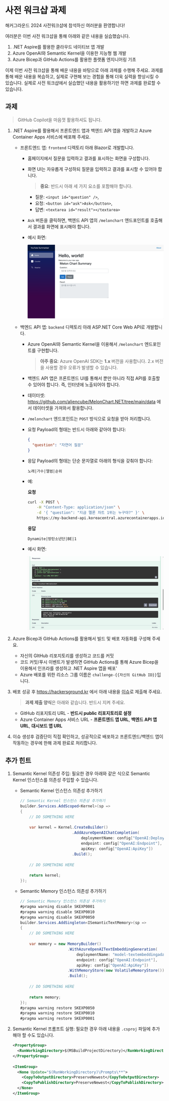 # 사전 워크샵 과제

해커그라운드 2024 사전워크샵에 참석하신 여러분을 환영합니다!

여러분은 이번 사전 워크샵을 통해 아래와 같은 내용을 실습했습니다.

1. .NET Aspire를 활용한 클라우드 네이티브 앱 개발​
1. Azure OpenAI와 Semantic Kernel을 이용한 지능형 웹 개발​
1. Azure Bicep과 GitHub Actions를 활용한 플랫폼 엔지니어링 기초​

이제 이번 사전 워크샵을 통해 배운 내용을 바탕으로 아래 과제를 수행해 주세요. 과제를 통해 배운 내용을 복습하고, 실제로 구현해 보는 경험을 통해 더욱 실력을 향상시킬 수 있습니다. 실제로 사전 워크샵에서 실습했던 내용을 활용하기만 하면 과제를 완료할 수 있습니다.

## 과제

> GitHub Copilot을 마음껏 활용하셔도 됩니다.

1. .NET Aspire를 활용해서 프론트엔드 앱과 백엔드 API 앱을 개발하고 Azure Container Apps 서비스에 배포해 주세요.

   - 프론트엔드 앱: `frontend` 디렉토리 아래 Blazor로 개발합니다.
     - 홈페이지에서 질문을 입력하고 결과를 표시하는 화면을 구성합니다.
     - 화면 UI는 자유롭게 구성하되 질문을 입력하고 결과를 표시할 수 있어야 합니다.

       > **중요**: 반드시 아래 세 가지 요소를 포함해야 합니다.

       - 질문: `<input id="question" />`,
       - 요청: `<button id="ask">Ask</button>`,
       - 답변: `<textarea id="result"></textarea>`

     - `Ask` 버튼을 클릭하면, 백엔드 API 앱의 `/melonchart` 엔드포인트를 호출해서 결과를 화면에 표시해야 합니다.

     - 예시 화면:

       ![frontend](./images/example-frontend.png)

   - 백엔드 API 앱: `backend` 디렉토리 아래 ASP.NET Core Web API로 개발합니다.
     - Azure OpenAI와 Semantic Kernel을 이용해서 `/melonchart` 엔드포인트를 구현합니다.

       > **아주 중요**: Azure OpenAI SDK는 **1.x** 버전을 사용합니다. 2.x 버전을 사용할 경우 오류가 발생할 수 있습니다.

     - 백엔드 API 앱은 프론트엔드 UI를 통해서 뿐만 아니라 직접 API를 호출할 수 있어야 합니다. 즉, 인터넷에 노출되어야 합니다.
     - 데이터셋: https://github.com/aliencube/MelonChart.NET/tree/main/data 에서 데이터셋을 가져와서 활용합니다.
     - `/melonchart` 엔드포인트는 `POST` 방식으로 요청을 받아 처리합니다.
     - 요청 Payload의 형태는 반드시 아래와 같아야 합니다:

       ```json
       {
         "question": "자연어 질문"
       }
       ```

     - 응답 Payload의 형태는 단순 문자열로 아래의 형식을 갖춰야 합니다:

       ```plaintext
       노래|가수|앨범|순위
       ```

     - 예:

        **요청**

        ```bash
        curl -X POST \
            -H "Content-Type: application/json" \
            -d '{ "question": "지금 멜론 차트 1위는 누구야?" }' \
            https://my-backend-api.koreacentral.azurecontainerapps.io/melonchart
        ```

        **응답**

        ```plaintext
        Dynamite|방탄소년단|BE|1
        ```

     - 예시 화면:

       ![backend](./images/example-backend.png)

1. Azure Bicep과 GitHub Actions를 활용해서 빌드 및 배포 자동화를 구성해 주세요.

   - 자신의 GItHub 리포지토리를 생성하고 코드를 커밋
   - 코드 커밋/푸시 이벤트가 발생하면 GitHub Actions를 통해 Azure Bicep을 이용해서 인프라를 생성하고 .NET Aspire 앱을 배포'
   - Azure 배포를 위한 리소스 그룹 이름은 `challenge-{{자신의 GitHub ID}}`입니다.

1. 배포 성공 후 https://hackersground.kr 에서 아래 내용을 [이슈](https://github.com/hackersground-kr/hackers-ground/issues/new/choose)로 제출해 주세요.

   > **과제 제출 양식**은 아래와 같습니다. 반드시 지켜 주세요.

   - GitHub 리포지토리 URL - **반드시 public 리포지토리로 설정**
   - Azure Container Apps 서비스 URL - **프론트엔드 앱 URL**, **백엔드 API 앱 URL**, **대시보드 앱 URL**

1. 이슈 생성후 검증단이 직접 확인하고, 성공적으로 배포하고 프론트엔드/백엔드 앱이 작동하는 경우에 한해 과제 완료로 처리합니다.

## 추가 힌트

1. Semantic Kernel 의존성 주입: 필요한 경우 아래와 같은 식으로 Semantic Kernel 인스턴스를 의존성 주입할 수 있습니다.

   - Semantic Kernel 인스턴스 의존성 추가하기

      ```csharp
      // Semantic Kernel 인스턴스 의존성 추가하기
      builder.Services.AddScoped<Kernel>(sp =>
      {
          // DO SOMETHING HERE
  
          var kernel = Kernel.CreateBuilder()
                             .AddAzureOpenAIChatCompletion(
                                 deploymentName: config["OpenAI:DeploymentName"],
                                 endpoint: config["OpenAI:Endpoint"],
                                 apiKey: config["OpenAI:ApiKey"])
                             .Build();
      
          // DO SOMETHING HERE
  
          return kernel;
      });
      ```

   - Semantic Memory 인스턴스 의존성 추가하기

      ```csharp
      // Semantic Memory 인스턴스 의존성 추가하기
      #pragma warning disable SKEXP0001
      #pragma warning disable SKEXP0010
      #pragma warning disable SKEXP0050
      builder.Services.AddSingleton<ISemanticTextMemory>(sp =>
      {
          // DO SOMETHING HERE
  
          var memory = new MemoryBuilder()
                           .WithAzureOpenAITextEmbeddingGeneration(
                               deploymentName: "model-textembeddingada002-2",
                               endpoint: config["OpenAI:Endpoint"],
                               apiKey: config["OpenAI:ApiKey"])
                           .WithMemoryStore(new VolatileMemoryStore())
                           .Build();
      
          // DO SOMETHING HERE
  
          return memory;
      });
      #pragma warning restore SKEXP0050
      #pragma warning restore SKEXP0010
      #pragma warning restore SKEXP0001
      ```

1. Semantic Kernel 프롬프트 실행: 필요한 경우 아래 내용을 `.csproj` 파일에 추가해야 할 수도 있습니다.

    ```xml
    <PropertyGroup>
      <RunWorkingDirectory>$(MSBuildProjectDirectory)</RunWorkingDirectory>
    </PropertyGroup>
    
    <ItemGroup>
      <None Update="$(RunWorkingDirectory)\Prompts\**">
        <CopyToOutputDirectory>PreserveNewest</CopyToOutputDirectory>
        <CopyToPublishDirectory>PreserveNewest</CopyToPublishDirectory>
      </None>
    </ItemGroup>
    ```
